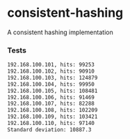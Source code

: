 # consistent-hashing
A consistent hashing implementation

### Tests
```bash
192.168.100.101, hits: 99253
192.168.100.102, hits: 90910
192.168.100.103, hits: 124879
192.168.100.104, hits: 99950
192.168.100.105, hits: 108481
192.168.100.106, hits: 91469
192.168.100.107, hits: 82288
192.168.100.108, hits: 102209
192.168.100.109, hits: 103421
192.168.100.110, hits: 97140
Standard deviation: 10887.3
```
